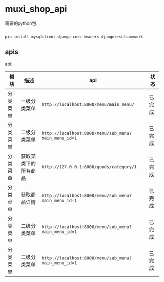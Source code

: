 # muxi_shop_api

需要的python包:

```bash

pip install mysqlclient django-cors-headers djangorestframework

```

## apis

api:

| 模块 |描述| api | 状态 |
| ---- |---| --- |---- |
| 分类菜单 |一级分类菜单| `http://localhost:8000/menu/main_menu/` |已完成|
|分类菜单|二级分类菜单|`http://localhost:8000/menu/sub_menu?main_menu_id=1`|已完成|
|分类菜单|获取某类下的所有商品|`http://127.0.0.1:8000/goods/category/1`|已完成|
|分类菜单|获取商品详情|`http://localhost:8000/menu/sub_menu?main_menu_id=1`|已完成|
|分类菜单|二级分类菜单|`http://localhost:8000/menu/sub_menu?main_menu_id=1`|已完成|
|分类菜单|二级分类菜单|`http://localhost:8000/menu/sub_menu?main_menu_id=1`|已完成|